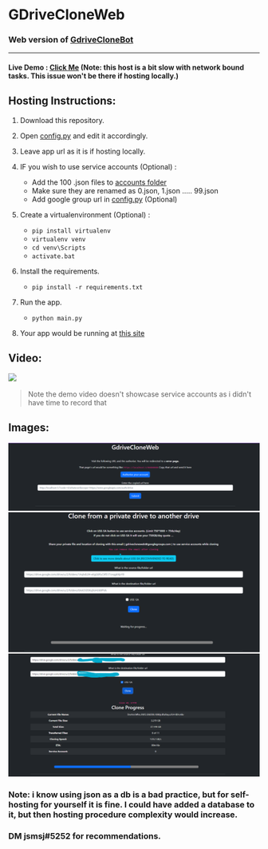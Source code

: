 # GDriveCloneWeb


### Web version of [GdriveCloneBot](https://github.com/jsmsj/GdriveCloneBot)
---
#### Live Demo : [Click Me](https://gdrivecloneweb-1-i4395649.deta.app/) (Note: this host is a bit slow with network bound tasks. This issue won't be there if hosting locally.) 

## Hosting Instructions:

1. Download this repository.
2. Open [config.py](./config.py) and edit it accordingly.
3. Leave app url as it is if hosting locally.
4. IF you wish to use service accounts (Optional) : 
   - Add the 100 .json files to [accounts folder](./accounts/)
   - Make sure they are renamed as 0.json, 1.json ..... 99.json
   - Add google group url in [config.py](./config.py) (Optional)
5. Create a virtualenvironment (Optional) :
   - `pip install virtualenv`
   - `virtualenv venv`
   - `cd venv\Scripts`
   - `activate.bat`
6. Install the requirements.
   - `pip install -r requirements.txt`
7. Run the app.
   - `python main.py`

8. Your app would be running at [this site](https://localhost:5200)

## Video:
![](images/web_demo.gif)

> Note the demo video doesn't showcase service accounts as i didn't have time to record that

## Images:
![](images/1.png)
![](images/2.png)
![](images/3.png)


### Note: i know using json as a db is a bad practice, but for self-hosting for yourself it is fine. I could have added a database to it, but then hosting procedure complexity would increase.

### DM jsmsj#5252 for recommendations.
